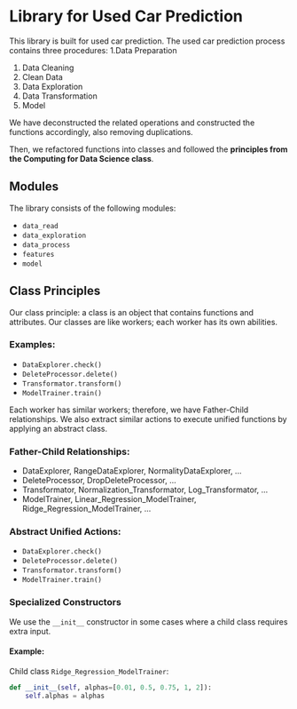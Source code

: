 # Library for Used Car Prediction

This library is built for used car prediction. The used car prediction process contains three procedures:
1.Data Preparation
1. Data Cleaning
2. Clean Data
3. Data Exploration
4. Data Transformation
5. Model

We have deconstructed the related operations and constructed the functions accordingly, also removing duplications.

Then, we refactored functions into classes and followed the **principles from the Computing for Data Science class**.

## Modules
The library consists of the following modules:
- `data_read`
- `data_exploration`
- `data_process`
- `features`
- `model`

## Class Principles
Our class principle: a class is an object that contains functions and attributes. Our classes are like workers; each worker has its own abilities.

### Examples:
- `DataExplorer.check()`
- `DeleteProcessor.delete()`
- `Transformator.transform()`
- `ModelTrainer.train()`

Each worker has similar workers; therefore, we have Father-Child relationships. We also extract similar actions to execute unified functions by applying an abstract class.

### Father-Child Relationships:
- DataExplorer, RangeDataExplorer, NormalityDataExplorer, ...
- DeleteProcessor, DropDeleteProcessor, ...
- Transformator, Normalization_Transformator, Log_Transformator, ...
- ModelTrainer, Linear_Regression_ModelTrainer, Ridge_Regression_ModelTrainer, ...

### Abstract Unified Actions:
- `DataExplorer.check()`
- `DeleteProcessor.delete()`
- `Transformator.transform()`
- `ModelTrainer.train()`

### Specialized Constructors
We use the `__init__` constructor in some cases where a child class requires extra input.

#### Example:
Child class `Ridge_Regression_ModelTrainer`:
```python
def __init__(self, alphas=[0.01, 0.5, 0.75, 1, 2]):
    self.alphas = alphas

